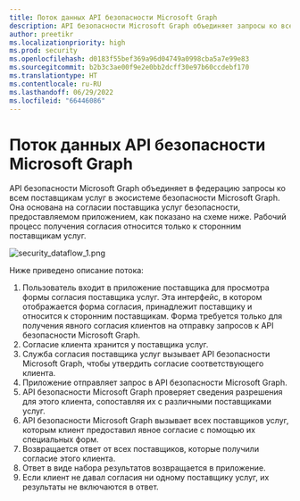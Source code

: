 ```yaml
---
title: Поток данных API безопасности Microsoft Graph
description: API безопасности Microsoft Graph объединяет запросы ко всем поставщикам в экосистеме безопасности на основе согласия поставщика безопасности, предоставленного приложением.
author: preetikr
ms.localizationpriority: high
ms.prod: security
ms.openlocfilehash: d0183f55bef369a96d04749a0998cba5a7e99e83
ms.sourcegitcommit: b2b3c3ae00f9e2e0bb2dcff30e97b60ccdebf170
ms.translationtype: HT
ms.contentlocale: ru-RU
ms.lasthandoff: 06/29/2022
ms.locfileid: "66446086"
---
```

# <a name="microsoft-graph-security-api-data-flow"></a>Поток данных API безопасности Microsoft Graph

API безопасности Microsoft Graph объединяет в федерацию запросы ко всем поставщикам услуг в экосистеме безопасности Microsoft Graph. Она основана на согласии поставщика услуг безопасности, предоставляемом приложением, как показано на схеме ниже. Рабочий процесс получения согласия относится только к сторонним поставщикам услуг.

![security_dataflow_1.png](./images/security-dataflow-1.png)

Ниже приведено описание потока:

1. Пользователь входит в приложение поставщика для просмотра формы согласия поставщика услуг. Эта интерфейс, в котором отображается форма согласия, принадлежит поставщику и относится к сторонним поставщикам. Форма требуется только для получения явного согласия клиентов на отправку запросов к API безопасности Microsoft Graph.
2. Согласие клиента хранится у поставщика услуг.
3. Служба согласия поставщика услуг вызывает API безопасности Microsoft Graph, чтобы утвердить согласие соответствующего клиента.
4. Приложение отправляет запрос в API безопасности Microsoft Graph.
5. API безопасности Microsoft Graph проверяет сведения разрешения для этого клиента, сопоставляя их с различными поставщиками услуг.
6. API безопасности Microsoft Graph вызывает всех поставщиков услуг, которым клиент предоставил явное согласие с помощью их специальных форм.
7. Возвращается ответ от всех поставщиков, которые получили согласие этого клиента.
8. Ответ в виде набора результатов возвращается в приложение.
9. Если клиент не давал согласия ни одному поставщику услуг, их результаты не включаются в ответ.
